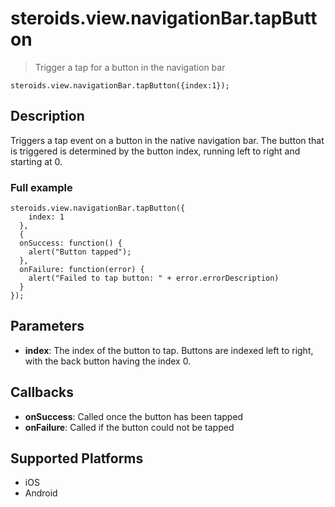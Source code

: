 steroids.view.navigationBar.tapButton
=================

  > Trigger a tap for a button in the navigation bar

    steroids.view.navigationBar.tapButton({index:1});

Description
-----------

Triggers a tap event on a button in the native navigation bar. The button that is triggered is determined by the button index, running left to right and starting at 0.

### Full example

    steroids.view.navigationBar.tapButton({
        index: 1
      },
      {
      onSuccess: function() {
        alert("Button tapped");
      },
      onFailure: function(error) {
        alert("Failed to tap button: " + error.errorDescription)
      }
    });


Parameters
----------
- __index__: The index of the button to tap. Buttons are indexed left to right, with the back button having the index 0.

Callbacks
---------
- __onSuccess__: Called once the button has been tapped
- __onFailure__: Called if the button could not be tapped

Supported Platforms
-------------------

- iOS
- Android

